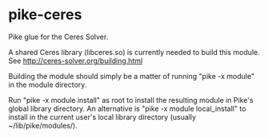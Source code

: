 # pike-ceres
Pike glue for the Ceres Solver.

A shared Ceres library (libceres.so) is currently needed to build this module. See http://ceres-solver.org/building.html

Building the module should simply be a matter of running "pike -x module" in the module directory.

Run "pike -x module install" as root to install the resulting module in Pike's global library directory. An alternative is "pike -x module local_install" to install in the current user's local library directory (usually ~/lib/pike/modules/).

